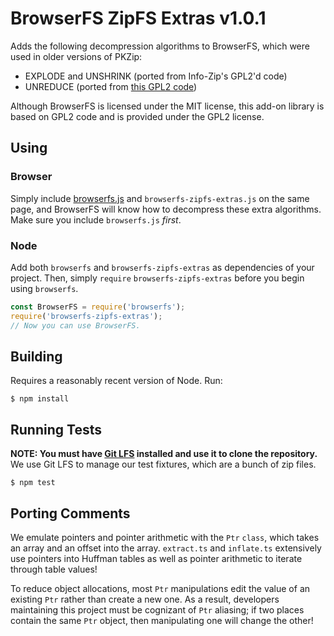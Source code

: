 # BrowserFS ZipFS Extras v1.0.1

Adds the following decompression algorithms to BrowserFS, which were used in
older versions of PKZip:

* EXPLODE and UNSHRINK (ported from Info-Zip's GPL2'd code)
* UNREDUCE (ported from [this GPL2 code](http://aluigi.altervista.org/papers/unreduce.c))

Although BrowserFS is licensed under the MIT license, this add-on library is
based on GPL2 code and is provided under the GPL2 license.

## Using

### Browser

Simply include [browserfs.js](https://github.com/jvilk/browserfs) and `browserfs-zipfs-extras.js` on the same page, and BrowserFS will know how to decompress these extra algorithms.
Make sure you include `browserfs.js` *first*.

### Node

Add both `browserfs` and `browserfs-zipfs-extras` as dependencies of your project. Then, simply `require` `browserfs-zipfs-extras` before you begin using `browserfs`.

```javascript
const BrowserFS = require('browserfs');
require('browserfs-zipfs-extras');
// Now you can use BrowserFS.
```

## Building

Requires a reasonably recent version of Node. Run:

```
$ npm install
```

## Running Tests

**NOTE: You must have [Git LFS](https://git-lfs.github.com/) installed and use it to clone the repository.**
We use Git LFS to manage our test fixtures, which are a bunch of zip files.

```
$ npm test
```

## Porting Comments

We emulate pointers and pointer arithmetic with the `Ptr` `class`, which
takes an array and an offset into the array. `extract.ts` and `inflate.ts`
extensively use pointers into Huffman tables as well as pointer arithmetic
to iterate through table values!

To reduce object allocations, most `Ptr` manipulations edit the value of
an existing `Ptr` rather than create a new one. As a result, developers
maintaining this project must be cognizant of `Ptr` aliasing; if two places
contain the same `Ptr` object, then manipulating one will change the other!
